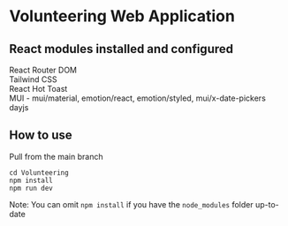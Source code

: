 # Volunteering Web Application

## React modules installed and configured
React Router DOM  
Tailwind CSS  
React Hot Toast  
MUI - mui/material, emotion/react, emotion/styled, mui/x-date-pickers  
dayjs  

## How to use
Pull from the main branch
```
cd Volunteering
npm install
npm run dev
```
Note: You can omit `npm install` if you have the `node_modules` folder up-to-date
